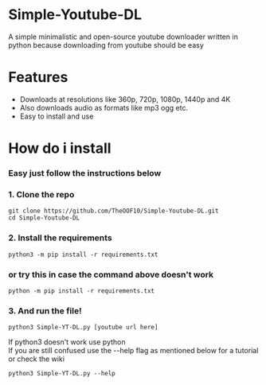 # Simple-Youtube-DL
A simple minimalistic and open-source youtube downloader written in python because downloading from youtube should be easy
# Features
* Downloads at resolutions like 360p, 720p, 1080p, 1440p and 4K
* Also downloads audio as formats like mp3 ogg etc.
* Easy to install and use
# How do i install
### Easy just follow the instructions below
### 1. Clone the repo
```
git clone https://github.com/TheOOF10/Simple-Youtube-DL.git
cd Simple-Youtube-DL
```
### 2. Install the requirements
```
python3 -m pip install -r requirements.txt
```
### or try this in case the command above doesn't work
```
python -m pip install -r requirements.txt
```
### 3. And run the file!
```
python3 Simple-YT-DL.py [youtube url here]
```
If python3 doesn't work use python
<br>
If you are still confused use the --help flag as mentioned below for a tutorial or check the wiki
```
python3 Simple-YT-DL.py --help
```
